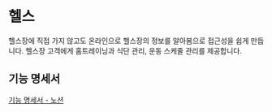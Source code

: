 # 헬스 
헬스장에 직접 가지 않고도 온라인으로 헬스장의 정보를 알아봄으로 접근성을 쉽게 만듭니다.
헬스장 고객에게 홈트레이닝과 식단 관리, 운동 스케줄 관리를 제공합니다.

## 기능 명세서
[기능 명세서 - 노션](https://www.notion.so/4-f31cac450ed14448a1f58802cb9fef5d?pvs=4)

